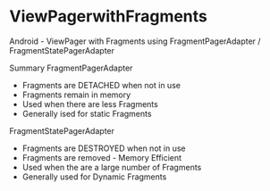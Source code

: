 # ViewPagerwithFragments
Android - ViewPager with Fragments using FragmentPagerAdapter / FragmentStatePagerAdapter

Summary
FragmentPagerAdapter
- Fragments are DETACHED when not in use
- Fragments remain in memory
- Used when there are less Fragments
- Generally ised for static Fragments

FragmentStatePagerAdapter
- Fragments are DESTROYED when not in use
- Fragments are removed - Memory Efficient
- Used when the are a large number of Fragments
- Generally used for Dynamic Fragments
